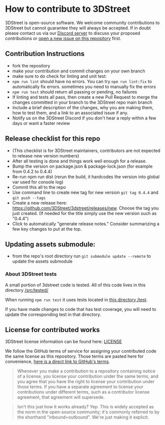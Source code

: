 # How to contribute to 3DStreet

3DStreet is open-source software. We welcome community contributions to 3DStreet but cannot guarantee they will always be accepted. If in doubt please contact us via our [Discord server](https://discord.com/invite/zNFMhTwKSd) to discuss your proposed contributions or [open a new issue on this repository](https://github.com/3DStreet/3dstreet/issues/new) first.

## Contribution Instructions
* fork the repository
* make your contribution and commit changes on your own branch
* make sure to do check for linting and unit test:
* `npm run lint` should have no errors. You can try `npm run lint:fix` to automatically fix errors. sometimes you need to manually fix the errors
* `npm run test` should return all passing or pending, no failures
* If linting and tests all pass, then create a new Pull Request to merge the changes committed in your branch to the 3DStreet repo main branch 
* Include a brief description of the changes, why you are making them, how to test them, and a link to an associated issue if any.
* Notify us on the 3DStreet Discord if you don't hear a reply within a few days or want a faster review

## Release checklist for this repo
- (This checklist is for 3DStreet maintainers, contributors are not expected to release new version numbers)
- After all testing is done and things work well enough for a release.
- Bump the version on package.json & package-lock.json (for example from 0.4.2 to 0.4.4)
- Re-run npm run dist (rerun the build, it hardcodes the version into global var used for console log)
- Commit this all to the repo
- Use command line to create new tag for new version `git tag 0.4.4` and `git push --tags`
- Create a new release here: https://github.com/3DStreet/3dstreet/releases/new. Choose the tag you just created. (If needed for the title simply use the new version such as "0.4.4")
- Click to automatically "generate release notes." Consider summarizing a few key changes to put at the top.

## Updating assets submodule:
- from the repo's root directory run `git submodule update --remote` to update the assets submodule

### About 3DStreet tests

A small portion of 3dstreet code is tested. All of this code lives in this directory [/src/tested/](https://github.com/3DStreet/3dstreet/tree/main/src/tested)

When running `npm run test` it uses tests located in [this directory /test](https://github.com/3DStreet/3dstreet/tree/main/test). 

If you have made changes to code that has test coverage, you will need to update the corresponding test in that directory.

## License for contributed works
3DStreet license information can be found here: [LICENSE](https://github.com/3DStreet/3dstreet/blob/main/LICENSE)

We follow the GitHub terms of service for assigning your contributed code the same license as this repository. Those terms are pasted here for convenience, [here is a direct link to GitHub's terms](https://docs.github.com/en/site-policy/github-terms/github-terms-of-service#6-contributions-under-repository-license
).

> Whenever you make a contribution to a repository containing notice of a license, you license your contribution under the same terms, and you agree that you have the right to license your contribution under those terms. If you have a separate agreement to license your contributions under different terms, such as a contributor license agreement, that agreement will supersede.

> Isn't this just how it works already? Yep. This is widely accepted as the norm in the open-source community; it's commonly referred to by the shorthand "inbound=outbound". We're just making it explicit.
